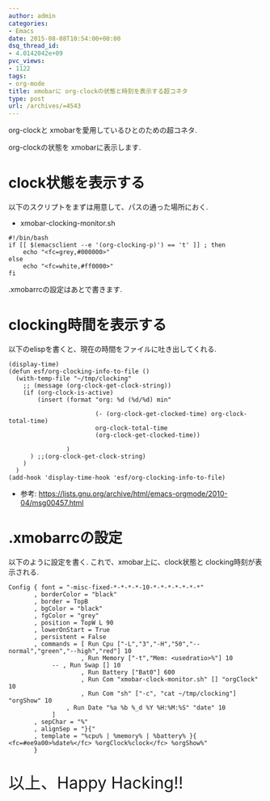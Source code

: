 ```yaml
---
author: admin
categories:
- Emacs
date: 2015-08-08T10:54:00+00:00
dsq_thread_id:
- 4.0142042e+09
pvc_views:
- 1122
tags:
- org-mode
title: xmobarに org-clockの状態と時刻を表示する超コネタ
type: post
url: /archives/=4543
---
```


org-clockと xmobarを愛用しているひとのための超コネタ.

org-clockの状態を xmobarに表示します.

clock状態を表示する
===================

以下のスクリプトをまずは用意して、パスの通った場所におく.

-   xmobar-clocking-monitor.sh

``` {.bash}
#!/bin/bash
if [[ $(emacsclient --e '(org-clocking-p)') == 't' ]] ; then
    echo "<fc=grey,#000000>"
else
    echo "<fc=white,#ff0000>"
fi
```

.xmobarrcの設定はあとで書きます.

clocking時間を表示する
======================

以下のelispを書くと、現在の時間をファイルに吐き出してくれる.

``` {.commonlisp}
(display-time)
(defun esf/org-clocking-info-to-file ()
  (with-temp-file "~/tmp/clocking"
    ;; (message (org-clock-get-clock-string))
    (if (org-clock-is-active)
        (insert (format "org: %d (%d/%d) min"

                        (- (org-clock-get-clocked-time) org-clock-total-time)
                        org-clock-total-time
                        (org-clock-get-clocked-time))

                )
      ) ;;(org-clock-get-clock-string)
    )
  )
(add-hook 'display-time-hook 'esf/org-clocking-info-to-file)
```

-   参考:
    <https://lists.gnu.org/archive/html/emacs-orgmode/2010-04/msg00457.html>

.xmobarrcの設定
===============

以下のように設定を書く. これで、xmobar上に、clock状態と
clocking時刻が表示される.

``` {.text}
Config { font = "-misc-fixed-*-*-*-*-10-*-*-*-*-*-*-*"
       , borderColor = "black"
       , border = TopB
       , bgColor = "black"
       , fgColor = "grey"
       , position = TopW L 90
       , lowerOnStart = True
       , persistent = False
       , commands = [ Run Cpu ["-L","3","-H","50","--normal","green","--high","red"] 10
                    , Run Memory ["-t","Mem: <usedratio>%"] 10
            -- , Run Swap [] 10
                    , Run Battery ["Bat0"] 600
                    , Run Com "xmobar-clock-monitor.sh" [] "orgClock" 10
                    , Run Com "sh" ["-c", "cat ~/tmp/clocking"] "orgShow" 10
                , Run Date "%a %b %_d %Y %H:%M:%S" "date" 10
            ]   
       , sepChar = "%"
       , alignSep = "}{"
       , template = "%cpu% | %memory% | %battery% }{ <fc=#ee9a00>%date%</fc> %orgClock%clock</fc> %orgShow%"
       }
```

<p style="font-size:32px">以上、Happy Hacking!!</p>


